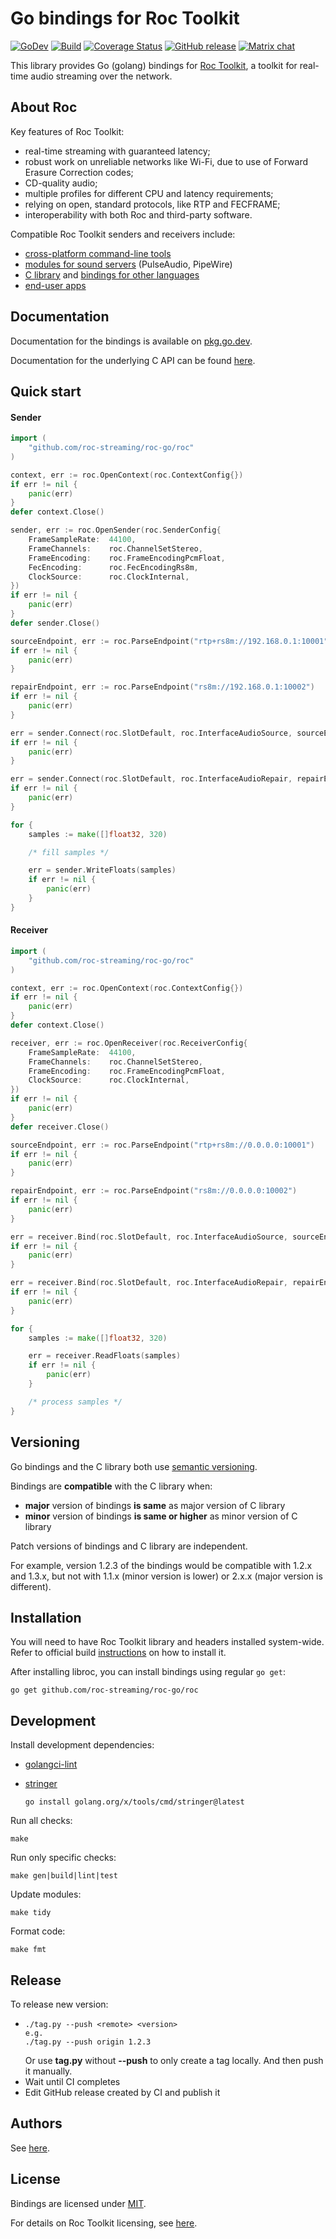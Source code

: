 # Go bindings for Roc Toolkit

[![GoDev](https://img.shields.io/badge/go.dev-reference-007d9c?logo=go&logoColor=white)](https://pkg.go.dev/github.com/roc-streaming/roc-go/roc) [![Build](https://github.com/roc-streaming/roc-go/workflows/build/badge.svg)](https://github.com/roc-streaming/roc-go/actions) [![Coverage Status](https://coveralls.io/repos/github/roc-streaming/roc-go/badge.svg?branch=main)](https://coveralls.io/github/roc-streaming/roc-go?branch=main) [![GitHub release](https://img.shields.io/github/release/roc-streaming/roc-go.svg)](https://github.com/roc-streaming/roc-go/releases) [![Matrix chat](https://matrix.to/img/matrix-badge.svg)](https://app.element.io/#/room/#roc-streaming:matrix.org)

This library provides Go (golang) bindings for [Roc Toolkit](https://github.com/roc-streaming/roc-toolkit), a toolkit for real-time audio streaming over the network.

## About Roc

Key features of Roc Toolkit:

* real-time streaming with guaranteed latency;
* robust work on unreliable networks like Wi-Fi, due to use of Forward Erasure Correction codes;
* CD-quality audio;
* multiple profiles for different CPU and latency requirements;
* relying on open, standard protocols, like RTP and FECFRAME;
* interoperability with both Roc and third-party software.

Compatible Roc Toolkit senders and receivers include:

* [cross-platform command-line tools](https://roc-streaming.org/toolkit/docs/tools/command_line_tools.html)
* [modules for sound servers](https://roc-streaming.org/toolkit/docs/tools/sound_server_modules.html) (PulseAudio, PipeWire)
* [C library](https://roc-streaming.org/toolkit/docs/api.html) and [bindings for other languages](https://roc-streaming.org/toolkit/docs/api/bindings.html)
* [end-user apps](https://roc-streaming.org/toolkit/docs/tools/applications.html)

## Documentation

Documentation for the bindings is available on [pkg.go.dev](https://pkg.go.dev/github.com/roc-streaming/roc-go/roc).

Documentation for the underlying C API can be found [here](https://roc-streaming.org/toolkit/docs/api.html).

## Quick start

#### Sender

```go
import (
	"github.com/roc-streaming/roc-go/roc"
)

context, err := roc.OpenContext(roc.ContextConfig{})
if err != nil {
	panic(err)
}
defer context.Close()

sender, err := roc.OpenSender(roc.SenderConfig{
	FrameSampleRate:  44100,
	FrameChannels:    roc.ChannelSetStereo,
	FrameEncoding:    roc.FrameEncodingPcmFloat,
	FecEncoding:      roc.FecEncodingRs8m,
	ClockSource:      roc.ClockInternal,
})
if err != nil {
	panic(err)
}
defer sender.Close()

sourceEndpoint, err := roc.ParseEndpoint("rtp+rs8m://192.168.0.1:10001")
if err != nil {
	panic(err)
}

repairEndpoint, err := roc.ParseEndpoint("rs8m://192.168.0.1:10002")
if err != nil {
	panic(err)
}

err = sender.Connect(roc.SlotDefault, roc.InterfaceAudioSource, sourceEndpoint)
if err != nil {
	panic(err)
}

err = sender.Connect(roc.SlotDefault, roc.InterfaceAudioRepair, repairEndpoint)
if err != nil {
	panic(err)
}

for {
	samples := make([]float32, 320)

	/* fill samples */

	err = sender.WriteFloats(samples)
	if err != nil {
		panic(err)
	}
}
```

#### Receiver

```go
import (
	"github.com/roc-streaming/roc-go/roc"
)

context, err := roc.OpenContext(roc.ContextConfig{})
if err != nil {
	panic(err)
}
defer context.Close()

receiver, err := roc.OpenReceiver(roc.ReceiverConfig{
	FrameSampleRate:  44100,
	FrameChannels:    roc.ChannelSetStereo,
	FrameEncoding:    roc.FrameEncodingPcmFloat,
	ClockSource:      roc.ClockInternal,
})
if err != nil {
	panic(err)
}
defer receiver.Close()

sourceEndpoint, err := roc.ParseEndpoint("rtp+rs8m://0.0.0.0:10001")
if err != nil {
	panic(err)
}

repairEndpoint, err := roc.ParseEndpoint("rs8m://0.0.0.0:10002")
if err != nil {
	panic(err)
}

err = receiver.Bind(roc.SlotDefault, roc.InterfaceAudioSource, sourceEndpoint)
if err != nil {
	panic(err)
}

err = receiver.Bind(roc.SlotDefault, roc.InterfaceAudioRepair, repairEndpoint)
if err != nil {
	panic(err)
}

for {
	samples := make([]float32, 320)

	err = receiver.ReadFloats(samples)
	if err != nil {
		panic(err)
	}

	/* process samples */
}
```

## Versioning

Go bindings and the C library both use [semantic versioning](https://semver.org/).

Bindings are **compatible** with the C library when:

- **major** version of bindings **is same** as major version of C library
- **minor** version of bindings **is same or higher** as minor version of C library

Patch versions of bindings and C library are independent.

For example, version 1.2.3 of the bindings would be compatible with 1.2.x and 1.3.x, but not with 1.1.x (minor version is lower) or 2.x.x (major version is different).

## Installation

You will need to have Roc Toolkit library and headers installed system-wide. Refer to official build [instructions](https://roc-streaming.org/toolkit/docs/building.html) on how to install it.

After installing libroc, you can install bindings using regular `go get`:

```
go get github.com/roc-streaming/roc-go/roc
```

## Development

Install development dependencies:

* [golangci-lint](https://golangci-lint.run/usage/install/#local-installation)

* [stringer](https://github.com/golang/tools)

    `go install golang.org/x/tools/cmd/stringer@latest`

Run all checks:

```
make
```

Run only specific checks:

```
make gen|build|lint|test
```

Update modules:

```
make tidy
```

Format code:

```
make fmt
```

## Release

To release new version:

*	```
	./tag.py --push <remote> <version>
	e.g.
	./tag.py --push origin 1.2.3
	```
	Or use **tag.py** without **--push** to only create a tag locally. And then push it manually.
* Wait until CI completes
* Edit GitHub release created by CI and publish it

## Authors

See [here](https://github.com/roc-streaming/roc-go/graphs/contributors).

## License

Bindings are licensed under [MIT](LICENSE).

For details on Roc Toolkit licensing, see [here](https://roc-streaming.org/toolkit/docs/about_project/licensing.html).

